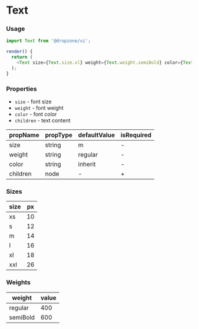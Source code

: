 # Text

### Usage

```js
import Text from '@dropzone/ui';

render() {
  return (
    <Text size={Text.size.xl} weight={Text.weight.semiBold} color={Text.color.primary}>Hello world</Text>
  );
}
```

<!-- STORY -->

### Properties

- `size` - font size
- `weight` - font weight
- `color` - font color
- `children` - text content

| propName | propType | defaultValue | isRequired |
| -------- | -------- | ------------ | ---------- |
| size     | string   | m            | -          |
| weight   | string   | regular      | -          |
| color    | string   | inherit      | -          |
| children | node     | -            | +          |

### Sizes

| size | px  |
| ---- | --- |
| xs   | 10  |
| s    | 12  |
| m    | 14  |
| l    | 16  |
| xl   | 18  |
| xxl  | 26  |

### Weights

| weight   | value |
| -------- | ----- |
| regular  | 400   |
| semiBold | 600   |
